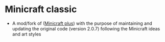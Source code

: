 # Minicraft classic
- A mod/fork of ([Minicraft plus](https://github.com/MinicraftPlus/minicraft-plus-revived)) with the purpose of maintaining and updating the original code (version 2.0.7) following the Minicraft ideas and art styles
